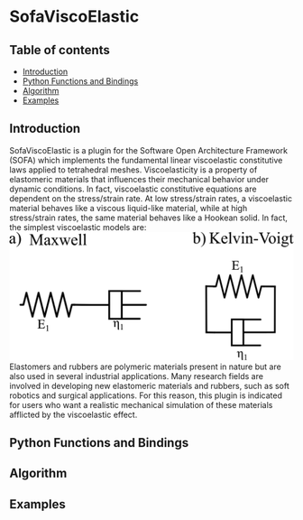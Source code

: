 # SofaViscoElastic

## Table of contents
* [Introduction](#introduction)
* [Python Functions and Bindings](#python-functions-and-bindings)
* [Algorithm](#algorithm)
* [Examples](#examples)

## Introduction
SofaViscoElastic is a plugin for the Software Open Architecture Framework (SOFA) which implements the fundamental linear viscoelastic constitutive laws applied to tetrahedral meshes.
Viscoelasticity is a property of elastomeric materials that influences their mechanical behavior under dynamic conditions. In fact, viscoelastic constitutive equations are dependent on the stress/strain rate. At low stress/strain rates, a viscoelastic material behaves like a viscous liquid-like material, while at high stress/strain rates, the same material behaves like a Hookean solid. In fact, the simplest viscoelastic models are:   
![Basic Models](./img/img1.png)
Elastomers and rubbers are polymeric materials present in nature but are also used in several industrial applications. Many research fields are involved in developing new elastomeric materials and rubbers, such as soft robotics and surgical applications. For this reason, this plugin is indicated for users who want a realistic mechanical simulation of these materials afflicted by the viscoelastic effect.

## Python Functions and Bindings
## Algorithm

## Examples
 

